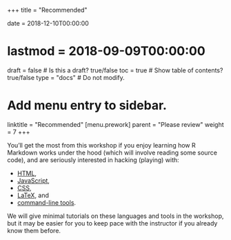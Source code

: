 +++
title = "Recommended"

date = 2018-12-10T00:00:00
# lastmod = 2018-09-09T00:00:00

draft = false  # Is this a draft? true/false
toc = true  # Show table of contents? true/false
type = "docs"  # Do not modify.

# Add menu entry to sidebar.
linktitle = "Recommended"
[menu.prework]
  parent = "Please review"
  weight = 7
+++

You’ll get the most from this workshop if you enjoy learning how R Markdown works under the hood (which will involve reading some source code), and are seriously interested in hacking (playing) with:

* [HTML](https://bookdown.org/yihui/blogdown/html.html), 
* [JavaScript](https://bookdown.org/yihui/blogdown/javascript.html), 
* [CSS](https://bookdown.org/yihui/blogdown/css.html), 
* [LaTeX](https://yihui.name/tinytex/), and 
* [command-line tools](https://seankross.com/the-unix-workbench/command-line-basics.html). 

We will give minimal tutorials on these languages and tools in the workshop, but it may be easier for you to keep pace with the instructor if you already know them before.

<!--{{< figure library="1" src="cover.png" title="Showcase your projects with the new  *showcase* layout for the project widget." >}}-->
